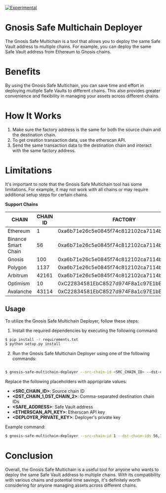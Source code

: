 [![Experimental](https://img.shields.io/badge/status-experimental-orange)](https://github.com/your-username/your-repository)



# Gnosis Safe Multichain Deployer
The Gnosis Safe Multichain is a tool that allows you to deploy the same Safe Vault address to multiple chains. For example, you can deploy the same Safe Vault address from Ethereum to Gnosis chains.


# Benefits
By using the Gnosis Safe Multichain, you can save time and effort in deploying multiple Safe Vaults to different chains. This also provides greater convenience and flexibility in managing your assets across different chains.


# How It Works
1. Make sure the factory address is the same for both the source chain and the destination chain.
2. To get creation transaction data, use the etherscan API.
3. Send the same transaction data to the destination chain and interact with the same factory address.


# Limitations
It's important to note that the Gnosis Safe Multichain tool has some limitations. For example, it may not work with all chains or may require additional setup steps for certain chains.

**Support Chains**


| CHAIN                | CHAIN ID | FACTORY |
| -------------------- | -------- | ------- |
| Ethereum             | 1        | 0xa6b71e26c5e0845f74c812102ca7114b6a896ab2 |
| Binance Smart Chain  | 56       | 0xa6b71e26c5e0845f74c812102ca7114b6a896ab2 |
| Gnosis               | 100      | 0xa6b71e26c5e0845f74c812102ca7114b6a896ab2 |
| Polygon              | 1137     | 0xa6b71e26c5e0845f74c812102ca7114b6a896ab2 |
| Arbitrum             | 42161    | 0xa6b71e26c5e0845f74c812102ca7114b6a896ab2 |
| Optimism             | 10       | 0xC22834581EbC8527d974F8a1c97E1bEA4EF910BC |
| Avalanche            | 43114    | 0xC22834581EbC8527d974F8a1c97E1bEA4EF910BC |


## Usage

To utilize the Gnosis Safe Multichain Deployer, follow these steps:

1. Install the required dependencies by executing the following command:

```bash
$ pip install -r requirements.txt
$ python setup.py install
```

2. Run the Gnosis Safe Multichain Deployer using one of the following commands:

```bash

$ gnosis-safe-multichain-deployer --src-chain-id <SRC_CHAIN_ID> --dst-chain-ids <DST_CHAIN_1>,<DST_CHAIN_2> --address <SAFE_ADDRESS> --api-key <ETHERSCAN_API_KEY> --private-key <DEPLOYER_PRIVATE_KEY>
```

Replace the following placeholders with appropriate values:

- **<SRC_CHAIN_ID>**: Source chain ID
- **<DST_CHAIN_1,DST_CHAIN_2>**: Comma-separated destination chain IDs
- **<SAFE_ADDRESS>**: Safe Vault address
- **<ETHERSCAN_API_KEY>**: Etherscan API key
- **<DEPLOYER_PRIVATE_KEY>**: Deployer's private key

Example command:
```bash
$ gnosis-safe-multichain-deployer --src-chain-id 1 --dst-chain-ids 56,137,42161 --address 0x64bD0FD02B00E0d2762C415923AB6C2E71C3e13B --api-key <ETHERSCAN_API_KEY> --private-key <DEPLOYER_PRIVATE_KEY>

```



# Conclusion
Overall, the Gnosis Safe Multichain is a useful tool for anyone who wants to deploy the same Safe Vault address to multiple chains. With its compatibility with various chains and potential time savings, it's definitely worth considering for anyone managing assets across different chains.
